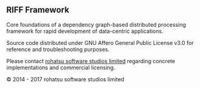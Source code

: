## RIFF Framework

Core foundations of a dependency graph-based distributed processing framework for rapid development of data-centric applications.

Source code distributed under GNU Affero General Public License v3.0 for reference and troubleshooting purposes.

Please contact [rohatsu software studios limited](https://www.rohatsu.com) regarding concrete implementations and commercial licensing.

&copy; 2014 - 2017 rohatsu software studios limited
